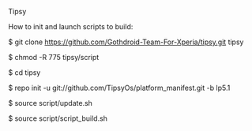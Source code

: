 Tipsy

How to init and launch scripts to build:

$ git clone https://github.com/Gothdroid-Team-For-Xperia/tipsy.git tipsy

$ chmod -R 775 tipsy/script

$ cd tipsy

$ repo init -u git://github.com/TipsyOs/platform_manifest.git -b lp5.1

$ source script/update.sh

$ source script/script_build.sh

